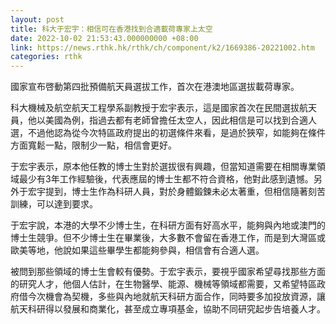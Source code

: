 ```yaml
---
layout: post
title: 科大于宏宇：相信可在香港找到合適載荷專家上太空
date: 2022-10-02 21:53:43.000000000 +08:00
link: https://news.rthk.hk/rthk/ch/component/k2/1669386-20221002.htm
categories: rthk
---
```


國家宣布啓動第四批預備航天員選拔工作，首次在港澳地區選拔載荷專家。 

科大機械及航空航天工程學系副教授于宏宇表示，這是國家首次在民間選拔航天員，他以美國為例，指過去都有老師曾擔任太空人，因此相信是可以找到合適人選，不過他認為從今次特區政府提出的初選條件來看，是過於狹窄，如能夠在條件方面寬鬆一點，限制少一點，相信會更好。

于宏宇表示，原本他任教的博士生對於選拔很有興趣，但當知道需要在相關專業領域最少有3年工作經驗後，代表應屆的博士生都不符合資格，他對此感到遺憾。另外于宏宇提到，博士生作為科研人員，對於身體鍛鍊未必太著重，但相信隨著刻苦訓練，可以達到要求。

于宏宇說，本港的大學不少博士生，在科研方面有好高水平，能夠與內地或澳門的博士生競爭。但不少博士生在畢業後，大多數不會留在香港工作，而是到大灣區或歐美等地，他說如果這些畢學生都能夠參與，相信會有合適人選。

被問到那些領域的博士生會較有優勢。于宏宇表示，要視乎國家希望尋找那些方面的研究人才，他個人估計，在生物醫學、能源、機械等領域都需要，又希望特區政府借今次機會為契機，多些與內地就航天科研方面合作，同時要多加投放資源，讓航天科研得以發展和商業化，甚至成立專項基金，協助不同研究起步告培養人才。
